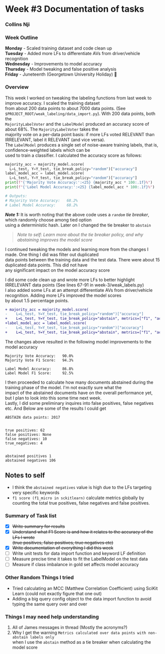 # Week #3 Documentation of tasks
### Collins Nji

### Week Outline  
__Monday__ - Scaled training dataset and code clean up     
__Tuesday__ - Added more LFs to differentiate AVs from driver/vehicle recognition     
__Wednesday__ - Improvements to model accuracy     
__Thursday__ -  Model tweaking and false positive analysis      
__Friday__ -  Juneteenth (Georgetown University Holiday) 🎉      


### Overview
This week I worked on tweaking the labeling functions from last week to improve accuracy. I scaled the training dataset     
from about 200 data points to about 7000 data points. (See `$PROJECT_ROOT/weak_labeling/data_import.py`). With 200 data points, both the     
`MajorityLabelVoter` and the `LabelModel` produced an accuracy score of about 68%. The `MajorityLabelVoter` takes the     
majority vote on a per-data point basis: if more LFs voted RELEVANT than IRRELEVANT, label it RELEVANT (and vice versa).    
The `LabelModel` produces a single set of noise-aware training labels, that is, confidence-weighted labels which can be     
used to train a classifier. I calculated the accuracy score as follows: 

```python
majority_acc = majority_model.score(
  L=L_test, Y=Y_test, tie_break_policy="random")["accuracy"]
label_model_acc = label_model.score(
  L=L_test, Y=Y_test, tie_break_policy="random")["accuracy"]
print(f"{'Majority Vote Accuracy:':<25} {majority_acc * 100:.1f}%")
print(f"{'Label Model Accuracy:':<25} {label_model_acc * 100:.1f}%")

# Outputs:
# Majority Vote Accuracy:   68.2%
# Label Model Accuracy:     68.2%
```

***Note 1:*** It is worth noting that the above code uses a *`random` tie breaker*, which randomly choose among tied option      
using a deterministic hash. Later on I changed the tie breaker to `abstain`     
>*Note to self: Learn more about the tie breaker policy, and why abstaining improves the model score*

I continued tweaking the models and learning more from the changes I made. One thing I did was filter out duplicated   
data points between the training data and the test data. There were about 15 duplicated data points. This did not have   
any significant impact on the model accuracy score  

I did some code clean up and wrote more LFs to better highlight IRRELEVANT data points (See lines 67-91 in week-3/weak_labels.py)    
I also added some LFs at an attempt differentiate AVs from driver/vehicle recognition. Adding more LFs improved the model scores    
by about 1.5 percentage points. 

```diff
+ majority_acc = majority_model.score(
-    L=L_test, Y=Y_test, tie_break_policy="random")["accuracy"]
+    L=L_test, Y=Y_test, tie_break_policy="abstain", metrics=["f1", "accuracy"])
+label_model_acc = label_model.score(
-    L=L_test, Y=Y_test, tie_break_policy="random")["accuracy"]
+    L=L_test, Y=Y_test, tie_break_policy="abstain", metrics=["f1", "accuracy"])
```

The changes above resulted in the following model improvements to the model accuracy
```text
Majority Vote Accuracy:   90.0%
Majority Vote F1 Score:   94.3%

Label Model Accuracy:     86.8%
Label Model F1 Score:     92.5%
```

I then proceeded to calculate how many documents abstained during the training phase of the model. I'm not exactly sure what the    
impact of the abstained documents have on the overall performance yet, but I plan to look into this some time next week.    
Lastly, I did some preliminary inquires into false positives, false negatives etc. And Below are some of the results I could get

```text
ABSTAIN data points: 2017 


true positives: 62
false positives: None
false negatives: 10
true_negatives: 4


abstained positives 1
abstained negatives 106
```

## Notes to self
- I think the `abstained negatives` value is high due to the LFs targeting very specific keywords
- `f1 score (f1_micro in sckitlearn)` calculate metrics globally by counting the total true positives, false negatives and false positives.
  
### Summary of Task list
- [x] ~~Write summary for results~~   
- [x] ~~Understand what F1 Score is and how it relates to the accuracy of the LFs I wrote~~      
      ~~(true positives, false positives, true negatives etc)~~
- [x] ~~Write documentation of everything I did this week~~
- [ ] Write unit tests for data import function and keyword LF definition    
- [ ] Measure precise time it takes to fit the LabelModel on the test data
- [ ] Measure if class imbalance in gold set affects model accuracy 
  
### Other Random Things I tried
- Tried calculating an MCC (Matthew Correlation Coefficient) using SciKit Learn (could not exactly figure that one out)
- Adding a big query config object to the data import function to avoid typing the same query over and over


### Things I may need help understanding
1. All of James messages in thread (Mostly the acronyms?)
2. Why I get the warning `Metrics calculated over data points with non-abstain labels only`    
   when I use the `abstain` method as a tie breaker when calculating the model score
